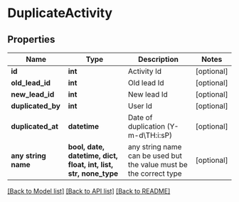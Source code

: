 # DuplicateActivity


## Properties
Name | Type | Description | Notes
------------ | ------------- | ------------- | -------------
**id** | **int** | Activity Id | [optional] 
**old_lead_id** | **int** | Old lead Id | [optional] 
**new_lead_id** | **int** | New lead Id | [optional] 
**duplicated_by** | **int** | User Id | [optional] 
**duplicated_at** | **datetime** | Date of duplication (Y-m-d\\TH:i:sP) | [optional] 
**any string name** | **bool, date, datetime, dict, float, int, list, str, none_type** | any string name can be used but the value must be the correct type | [optional]

[[Back to Model list]](../README.md#documentation-for-models) [[Back to API list]](../README.md#documentation-for-api-endpoints) [[Back to README]](../README.md)


